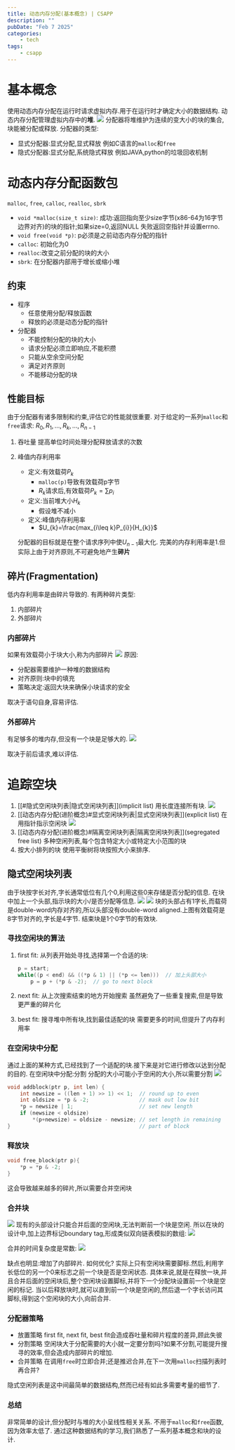 ```yaml
---
title: 动态内存分配(基本概念) | CSAPP
description: ""
pubDate: "Feb 7 2025"
categories:
    - tech
tags:
    - csapp
---
```


# 基本概念
使用动态内存分配在运行时请求虚拟内存.用于在运行时才确定大小的数据结构.
动态内存分配管理虚拟内存中的**堆**.
![](attachments/Pasted%20image%2020250207115740.png)
分配器将堆维护为连续的变大小的块的集合,块能被分配或释放.
分配器的类型:
- 显式分配器:显式分配,显式释放
	例如C语言的`malloc`和`free`
- 隐式分配器:显式分配,系统隐式释放
	例如JAVA,python的垃圾回收机制


# 动态内存分配函数包
`malloc`, `free`, `calloc`, `realloc`, `sbrk`
- `void *malloc(size_t size)`:
	成功:返回指向至少size字节(x86-64为16字节边界对齐)的块的指针;如果size=0,返回NULL
	失败返回空指针并设置errno.
- `void free(void *p)`:
	p必须是之前动态内存分配的指针
- `calloc`:	初始化为0
- `realloc`:改变之前分配的块的大小
- `sbrk`: 在分配器内部用于增长或缩小堆

## 约束
- 程序
	- 任意使用分配/释放函数
	- 释放的必须是动态分配的指针
- 分配器
	- 不能控制分配的块的大小
	- 请求分配必须立即响应,不能积攒
	- 只能从空余空间分配
	- 满足对齐原则
	- 不能移动分配的块
## 性能目标
由于分配器有诸多限制和约束,评估它的性能就很重要.
对于给定的一系列`malloc`和`free`请求:
	$R_{0},R_{1},\dots,R_{k},\dots,R_{n-1}$
1. 吞吐量
	提高单位时间处理分配释放请求的次数
2. 峰值内存利用率
	- 定义:有效载荷$P_{k}$
		- `malloc(p)`导致有效载荷p字节
		- $R_{k}$请求后,有效载荷$P_{k}=\sum p_{i}$
	- 定义:当前堆大小$H_{k}$
		- 假设堆不减小
	- 定义:峰值内存利用率
		- $U_{k}=\frac{max_{i\leq k}P_{i}}{H_{k}}$

	分配器的目标就是在整个请求序列中使$U_{n-1}$最大化.
	完美的内存利用率是1.但实际上由于对齐原则,不可避免地产生**碎片**

## 碎片(Fragmentation)
低内存利用率是由碎片导致的.
有两种碎片类型:
1. 内部碎片
2. 外部碎片

### 内部碎片
如果有效载荷小于块大小,称为内部碎片
![](attachments/Pasted%20image%2020250207153101.png)
原因:
- 分配器需要维护一种堆的数据结构
- 对齐原则:块中的填充
- 策略决定:返回大块来确保小块请求的安全

取决于语句自身,容易评估.
### 外部碎片
有足够多的堆内存,但没有一个块是足够大的.
![](attachments/Pasted%20image%2020250207153923.png)

取决于前后请求,难以评估.

# 追踪空块

1. [[#隐式空闲块列表|隐式空闲块列表]](implicit list)
	用长度连接所有块.
	![](attachments/Pasted%20image%2020250207161200.png)
2. [[动态内存分配(进阶概念)#显式空闲块列表|显式空闲块列表]](explicit list)
	在用指针指示空闲块
	![](attachments/Pasted%20image%2020250207161308.png)
3. [[动态内存分配(进阶概念)#隔离空闲块列表|隔离空闲块列表]](segregated free list)
	多种空闲列表,每个包含特定大小或特定大小范围的块
4. 按大小排列的块
	使用平衡树将块按照大小来排序.

## 隐式空闲块列表
由于块按字长对齐,字长通常低位有几个0,利用这些0来存储是否分配的信息.
在块中加上一个头部,指示块的大小/是否分配等信息.
![](attachments/Pasted%20image%2020250207161049.png)
![](attachments/Pasted%20image%2020250207162314.png)
块的头部占有1字长,而载荷是double-word内存对齐的,所以头部没有double-word aligned.上图有效载荷是8字节对齐的,字长是4字节.
结束块是1个0字节的有效块.

### 寻找空闲块的算法
1. first fit:
	从列表开始处寻找,选择第一个合适的块:
	```c
	p = start;
	while((p < end) && ((*p & 1) || (*p <= len)))  // 加上头部大小
		p = p + (*p & -2);  // go to next block
	```

2. next fit:
	从上次搜索结束的地方开始搜索
	虽然避免了一些重复搜索,但是导致更严重的碎片化

3. best fit:
	搜寻堆中所有块,找到最佳适配的块
	需要更多的时间,但提升了内存利用率

### 在空闲块中分配
通过上面的某种方式,已经找到了一个适配的块.接下来是对它进行修改以达到分配的目的.
在空闲块中分配:分割
分配的大小可能小于空闲的大小,所以需要分割
![](attachments/Pasted%20image%2020250207164723.png)
```c
void addblock(ptr p, int len) { 
	int newsize = ((len + 1) >> 1) << 1;  // round up to even 
	int oldsize = *p & -2;                // mask out low bit 
	*p = newsize | 1;                     // set new length 
	if (newsize < oldsize) 
		*(p+newsize) = oldsize - newsize; // set length in remaining 
}                                         // part of block
```

### 释放块
```c
void free_block(ptr p){
	*p = *p & -2;
}
```
这会导致越来越多的碎片,所以需要合并空闲块
### 合并块
![](attachments/Pasted%20image%2020250207171957.png)
现有的头部设计只能合并后面的空闲块,无法判断前一个块是空闲.
所以在块的设计中,加上边界标记boundary tag,形成类似双向链表模拟的数组:
![](attachments/Pasted%20image%2020250207170029.png)

合并的时间复杂度是常数:
![](attachments/Pasted%20image%2020250207171729.png)

缺点也明显:增加了内部碎片.
如何优化?
实际上只有空闲块需要脚标.然后,利用字长低位的另一个0来标志之前一个块是否是空闲状态.
具体来说,就是在释放一块,并且合并后面的空闲块后,整个空闲块设置脚标,并将下一个分配块设置前一个块是空闲的标记.
当以后释放块时,就可以直到前一个块是空闲的,然后退一个字长访问其脚标,得到这个空闲块的大小,向前合并.

### 分配器策略
- 放置策略
	first fit, next fit, best fit会造成吞吐量和碎片程度的差异,顾此失彼
- 分割策略
	空闲块大于分配需要的大小就一定要分割吗?如果不分割,可能提升搜寻的效率,但会造成内部碎片的增加.
- 合并策略
	在调用`free`时立即合并;还是推迟合并,在下一次用`malloc`扫描列表时再合并?

隐式空闲列表是这中间最简单的数据结构,然而已经有如此多需要考量的细节了.

### 总结
非常简单的设计,但分配时与堆的大小呈线性相关关系.
不用于`malloc`和`free`函数,因为效率太低了.
通过这种数据结构的学习,我们熟悉了一系列基本概念和块的设计.

